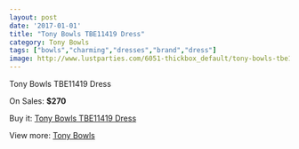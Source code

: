 ```yaml
---
layout: post
date: '2017-01-01'
title: "Tony Bowls TBE11419 Dress"
category: Tony Bowls
tags: ["bowls","charming","dresses","brand","dress"]
image: http://www.lustparties.com/6051-thickbox_default/tony-bowls-tbe11419-dress.jpg
---
```

Tony Bowls TBE11419 Dress

On Sales: **$270**
<a href="https://www.lustparties.com/en/tony-bowls/2060-tony-bowls-tbe11419-dress.html"><amp-img layout="responsive" width="600" height="600" src="//www.lustparties.com/6051-thickbox_default/tony-bowls-tbe11419-dress.jpg" alt="Tony Bowls TBE11419 Dress 0" /></a>
<a href="https://www.lustparties.com/en/tony-bowls/2060-tony-bowls-tbe11419-dress.html"><amp-img layout="responsive" width="600" height="600" src="//www.lustparties.com/6052-thickbox_default/tony-bowls-tbe11419-dress.jpg" alt="Tony Bowls TBE11419 Dress 1" /></a>

Buy it: [Tony Bowls TBE11419 Dress](https://www.lustparties.com/en/tony-bowls/2060-tony-bowls-tbe11419-dress.html "Tony Bowls TBE11419 Dress")

View more: [Tony Bowls](https://www.lustparties.com/en/5-tony-bowls "Tony Bowls")